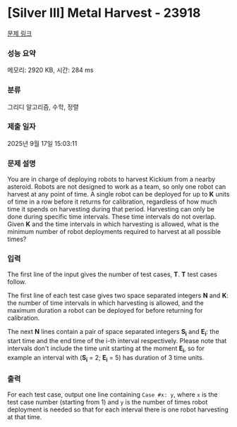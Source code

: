 # [Silver III] Metal Harvest - 23918 

[문제 링크](https://www.acmicpc.net/problem/23918) 

### 성능 요약

메모리: 2920 KB, 시간: 284 ms

### 분류

그리디 알고리즘, 수학, 정렬

### 제출 일자

2025년 9월 17일 15:03:11

### 문제 설명

<p>You are in charge of deploying robots to harvest Kickium from a nearby asteroid. Robots are not designed to work as a team, so only one robot can harvest at any point of time. A single robot can be deployed for up to <b>K</b> units of time in a row before it returns for calibration, regardless of how much time it spends on harvesting during that period. Harvesting can only be done during specific time intervals. These time intervals do not overlap. Given <b>K</b> and the time intervals in which harvesting is allowed, what is the minimum number of robot deployments required to harvest at all possible times?</p>

### 입력 

 <p>The first line of the input gives the number of test cases, <b>T</b>. <b>T</b> test cases follow.</p>

<p>The first line of each test case gives two space separated integers <b>N</b> and <b>K</b>: the number of time intervals in which harvesting is allowed, and the maximum duration a robot can be deployed for before returning for calibration.</p>

<p>The next <b>N</b> lines contain a pair of space separated integers <b>S<sub>i</sub></b> and <b>E<sub>i</sub></b>: the start time and the end time of the i-th interval respectively. Please note that intervals don't include the time unit starting at the moment <b>E<sub>i</sub></b>, so for example an interval with (<b>S<sub>i</sub></b> = 2; <b>E<sub>i</sub></b> = 5) has duration of 3 time units.</p>

### 출력 

 <p>For each test case, output one line containing <code>Case #x: y</code>, where <code>x</code> is the test case number (starting from 1) and <code>y</code> is the number of times robot deployment is needed so that for each interval there is one robot harvesting at that time.</p>


